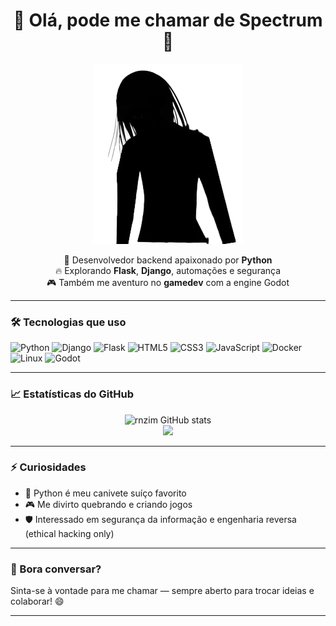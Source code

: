 <h1 align="center">👋 Olá, pode me chamar de <strong>Spectrum</strong> 🌈</h1>
<p align="center">
  <img src="https://github.com/open-spectrum/open-spectrum/blob/main/images/shadow.png" alt="Banner" />
</p>

<p align="center">
  🧪 Desenvolvedor backend apaixonado por <strong>Python</strong><br>
  🔥 Explorando <strong>Flask</strong>, <strong>Django</strong>, automações e segurança<br>
  🎮 Também me aventuro no <strong>gamedev</strong> com a engine Godot
</p>

---

### 🛠️ Tecnologias que uso

<p>
  <!-- Backend -->
  <img src="https://cdn.jsdelivr.net/gh/devicons/devicon/icons/python/python-original.svg" width="40" alt="Python" />
  <img src="https://cdn.jsdelivr.net/gh/devicons/devicon/icons/django/django-plain.svg" width="40" alt="Django" />
  <img src="https://cdn.jsdelivr.net/gh/devicons/devicon/icons/flask/flask-original.svg" width="40" alt="Flask" />
  
  <!-- Frontend -->
  <img src="https://cdn.jsdelivr.net/gh/devicons/devicon/icons/html5/html5-original.svg" width="40" alt="HTML5" />
  <img src="https://cdn.jsdelivr.net/gh/devicons/devicon/icons/css3/css3-original.svg" width="40" alt="CSS3" />
  <img src="https://cdn.jsdelivr.net/gh/devicons/devicon/icons/javascript/javascript-original.svg" width="40" alt="JavaScript" />
  
  <!-- DevOps -->
  <img src="https://cdn.jsdelivr.net/gh/devicons/devicon/icons/docker/docker-original.svg" width="40" alt="Docker" />
  <img src="https://cdn.jsdelivr.net/gh/devicons/devicon/icons/linux/linux-original.svg" width="40" alt="Linux" />

  <!-- GameDev -->
  <img src="https://cdn.jsdelivr.net/gh/devicons/devicon/icons/godot/godot-original.svg" width="40" alt="Godot" />
</p>

---

### 📈 Estatísticas do GitHub

<p align="center">
  <img src="https://github-readme-stats.vercel.app/api?username=rnzim&show_icons=true&theme=tokyonight&bg_color=00000000" alt="rnzim GitHub stats" />
  <br>
  <img src="https://github-readme-streak-stats.herokuapp.com?user=rnzim&theme=tokyonight&hide_border=true" />
</p>

---

### ⚡ Curiosidades

- 🐍 Python é meu canivete suíço favorito  
- 🎮 Me divirto quebrando e criando jogos  
- 🛡️ Interessado em segurança da informação e engenharia reversa (ethical hacking only)

---

### 💬 Bora conversar?

Sinta-se à vontade para me chamar — sempre aberto para trocar ideias e colaborar! 😄

---

